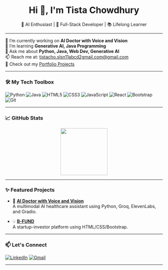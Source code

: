 <h1 align="center">Hi 👋, I'm Tista Chowdhury</h1>
<p align="center">
  🚀 AI Enthusiast | 🧠 Full-Stack Developer | 📚 Lifelong Learner
</p>

---

🔭 I’m currently working on **AI Doctor with Voice and Vision**  
🌱 I’m learning **Generative AI, Java Programming**  
💬 Ask me about **Python, Java, Web Dev, Generative AI**  
📫 Reach me at: tistacho.slsn11abcd2gmail.com@gmail.com  
📁 Check out my [Portfolio Projects](https://github.com/TistaChowdhury?tab=repositories)

---

### 🛠️ My Tech Toolbox

![Python](https://img.shields.io/badge/-Python-black?style=flat-square&logo=python)
![Java](https://img.shields.io/badge/-Java-red?style=flat-square&logo=java)
![HTML5](https://img.shields.io/badge/-HTML5-orange?style=flat-square&logo=html5)
![CSS3](https://img.shields.io/badge/-CSS3-blue?style=flat-square&logo=css3)
![JavaScript](https://img.shields.io/badge/-JavaScript-yellow?style=flat-square&logo=javascript)
![React](https://img.shields.io/badge/-React-blue?style=flat-square&logo=react)
![Bootstrap](https://img.shields.io/badge/-Bootstrap-purple?style=flat-square&logo=bootstrap)
![Git](https://img.shields.io/badge/-Git-black?style=flat-square&logo=git)

---

### 📈 GitHub Stats

<p align="center">
 
  <img src="https://github-readme-stats.vercel.app/api/top-langs/?username=TistaChowdhury&layout=compact&theme=tokyonight" height="150"/>
</p>

---

### ✨ Featured Projects

- 🔬 [**AI Doctor with Voice and Vision**](https://github.com/TistaChowdhury/AI_Doctor_With_Voice_And_Vision)  
  A multimodal AI healthcare assistant using Python, Groq, ElevenLabs, and Gradio.

- 💡 [**B-FUND**](https://github.com/TistaChowdhury/B-FUND)  
  A startup-investor platform using HTML/CSS/Bootstrap.

---


### 📫 Let's Connect

[![LinkedIn](https://img.shields.io/badge/-LinkedIn-0077B5?style=flat-square&logo=linkedin&logoColor=white)](https://www.linkedin.com/in/your-link)
[![Gmail](https://img.shields.io/badge/-Gmail-D14836?style=flat-square&logo=gmail&logoColor=white)](mailto:tistacho.slsn11abcd2gmail.com@gmail.com)

---

